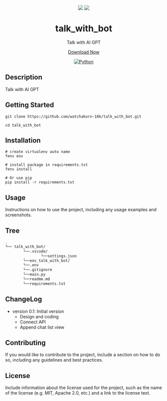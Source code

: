 <div align="center">
<picture>
  <source media="(prefers-color-scheme: dark)" srcset="https://cdn.discordapp.com/attachments/585069498986397707/1112788994175012936/image-removebg-preview.png">
  <img src="https://cdn.discordapp.com/attachments/585069498986397707/1112788501642104832/OIG.png">
</picture>
<img src="https://cdn.discordapp.com/attachments/582486229594013696/1118658757241622658/image.png">
</div>

<h1 align="center">talk_with_bot</h1>
<p align="center">Talk with AI GPT</p>
<p align="center"><a href="https://github.com/watchakorn-18k/talk_with_bot/releases/download/v0.1/Talk_With_AI_v0.1.exe">Download Now</d></p>

<p align="center">
  <a href="LICENSE" target="_blank">
    <img alt="Python" src="https://img.shields.io/badge/version-0.1-gree?style=for-the-badge&logoColor=white&logo=Python" />
  </a>

</p>

## Description

Talk with AI GPT

## Getting Started

```
git clone https://github.com/watchakorn-18k/talk_with_bot.git

cd talk_with_bot

```

## Installation

```
# create virtualenv auto name
fenv env

# install package in requirements.txt
fenv install

# Or use pip
pip install -r requirements.txt

```

## Usage

Instructions on how to use the project, including any usage examples and screenshots.

## Tree

<!--- Start Tree --->

```bash
.
└── talk_with_bot/
        └──.vscode/
                └──settings.json
        └──env_talk_with_bot/
        └──.env
        └──.gitignore
        └──main.py
        └──readme.md
        └──requirements.txt

```

<!--- End Tree --->

## ChangeLog

- version 0.1: Initial version
  - Design and coding
  - Connect API
  - Append chat list view

## Contributing

If you would like to contribute to the project, include a section on how to do so, including any guidelines and best practices.

## License

Include information about the license used for the project, such as the name of the license (e.g. MIT, Apache 2.0, etc.) and a link to the license text.
